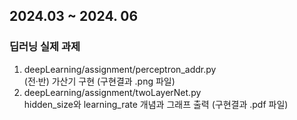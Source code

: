 ## 2024.03 ~ 2024. 06

### 딥러닝 실제 과제
1. deepLearning/assignment/perceptron_addr.py<br/>
   (전·반) 가산기 구현 (구현결과 .png 파일)
2. deepLearning/assignment/twoLayerNet.py<br/>
   hidden_size와 learning_rate 개념과 그래프 출력
    (구현결과 .pdf 파일)
